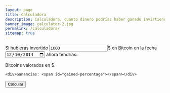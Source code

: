 ```yaml
---
layout: page
title: Calculadora
description: Calculadora, cuanto dinero podrías haber ganado invirtiendo en Bitcoin a tiempo
banner_image: calculator-2.jpg
permalink: /calculadora/
sitemap: true
---
```


<!-- la  fecha más temprana que la API soporta es 2010-07-17 -->

Si hubieras invertido 
<input id="invest-quantity" type="number" value="1000">$ en Bitcoin en la fecha 
<input id="invest-date" type="date" value="2014-12-10" min="2010-07-16"> ahora tendrías:


<div id="calculator-results">
	<div>
		<span id="number-bitcoins"></span> 
		Bitcoins valorados en 
		<span id="valued-amount"></span> $.</div>

	<div>Ganancias: <span id="gained-percentage"></span></div>

</div>

<button onclick="calculateEarnings()">Calcular</button>


<script src="/js/calculator.js"></script>